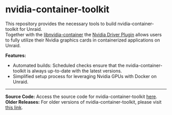 # nvidia-container-toolkit

This repository provides the necessary tools to build nvidia-container-toolkit for Unraid.  
Together with the [libnvidia-container](https://github.com/unraid/libnvidia-container) the [Nvidia Driver Plugin](https://github.com/unraid/unraid-nvidia-driver) allows users to fully utilize their Nvidia graphics cards in containerized applications on Unraid.

**Features:**
- Automated builds: Scheduled checks ensure that the nvidia-container-toolkit is always up-to-date with the latest versions.
- Simplified setup process for leveraging Nvidia GPUs with Docker on Unraid.

---

**Source Code:** Access the source code for nvidia-container-toolkit [here](https://github.com/NVIDIA/nvidia-container-toolkit).  
**Older Releases:** For older versions of nvidia-container-toolkit, please visit [this link](https://github.com/ich777/nvidia-container-toolkit/releases).
